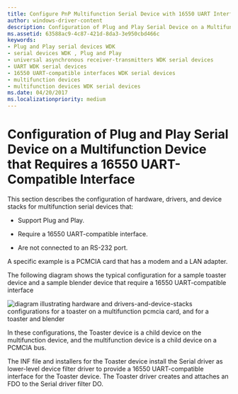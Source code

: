 ```yaml
---
title: Configure PnP Multifunction Serial Device with 16550 UART Interface
author: windows-driver-content
description: Configuration of Plug and Play Serial Device on a Multifunction Device that Requires a 16550 UART-Compatible Interface
ms.assetid: 63588ac9-4c87-421d-8da3-3e950cbd466c
keywords:
- Plug and Play serial devices WDK
- serial devices WDK , Plug and Play
- universal asynchronous receiver-transmitters WDK serial devices
- UART WDK serial devices
- 16550 UART-compatible interfaces WDK serial devices
- multifunction devices
- multifunction devices WDK serial devices
ms.date: 04/20/2017
ms.localizationpriority: medium
---
```


# Configuration of Plug and Play Serial Device on a Multifunction Device that Requires a 16550 UART-Compatible Interface





This section describes the configuration of hardware, drivers, and device stacks for multifunction serial devices that:

-   Support Plug and Play.

-   Require a 16550 UART-compatible interface.

-   Are not connected to an RS-232 port.

A specific example is a PCMCIA card that has a modem and a LAN adapter.

The following diagram shows the typical configuration for a sample toaster device and a sample blender device that require a 16550 UART-compatible interface

![diagram illustrating hardware and drivers-and-device-stacks configurations for a toaster on a multifunction pcmcia card, and for a toaster and blender](images/ser4.png)

In these configurations, the Toaster device is a child device on the multifunction device, and the multifunction device is a child device on a PCMCIA bus.

The INF file and installers for the Toaster device install the Serial driver as lower-level device filter driver to provide a 16550 UART-compatible interface for the Toaster device. The Toaster driver creates and attaches an FDO to the Serial driver filter DO.

 

 




